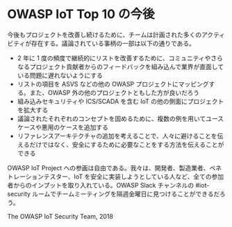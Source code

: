 # OWASP IoT Top 10 の今後
今後もプロジェクトを改善し続けるために、チームは計画された多くのアクティビティが存在する。議論されている事柄の一部は以下の通りである。

- 2 年に 1 度の頻度で継続的にリストを改善するために、コミュニティやさらなるプロジェクト貢献者からのフィードバックを組み込んで業界が直面している問題に遅れないようにする
- リストの項目を ASVS などの他の OWASP プロジェクトにマッピングする。また、OWASP 外の他のプロジェクトともした方が良いだろう
- 組み込みセキュリティや ICS/SCADA を含む IoT の他の側面にプロジェクトを拡大する
- 議論されたそれぞれのコンセプトを固めるために、複数の例を用いてユースケースや悪用のケースを追加する
- リファレンスアーキテクチャの追加を考えることで、人々に避けることを伝えるだけではなく、安全にするために必要なことをする方法を伝えることができる

OWASP IoT Project への参画は自由である。我々は、開発者、製造業者、ペネトレーションテスター、IoT を安全に実装しようとしている人など、全ての参加者からのインプットを取り入れている。OWASP Slack チャンネルの #iot-security ルームでチームミーティングを隔週金曜日に見つけることができるだろう。


The OWASP IoT Security Team, 2018
